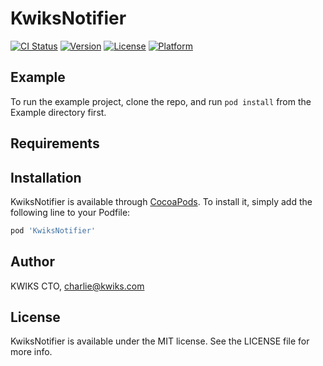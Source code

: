 # KwiksNotifier

[![CI Status](https://img.shields.io/travis/26388491/KwiksNotifier.svg?style=flat)](https://travis-ci.org/26388491/KwiksNotifier)
[![Version](https://img.shields.io/cocoapods/v/KwiksNotifier.svg?style=flat)](https://cocoapods.org/pods/KwiksNotifier)
[![License](https://img.shields.io/cocoapods/l/KwiksNotifier.svg?style=flat)](https://cocoapods.org/pods/KwiksNotifier)
[![Platform](https://img.shields.io/cocoapods/p/KwiksNotifier.svg?style=flat)](https://cocoapods.org/pods/KwiksNotifier)

## Example

To run the example project, clone the repo, and run `pod install` from the Example directory first.

## Requirements

## Installation

KwiksNotifier is available through [CocoaPods](https://cocoapods.org). To install
it, simply add the following line to your Podfile:

```ruby
pod 'KwiksNotifier'
```

## Author

  KWIKS CTO, charlie@kwiks.com

## License

KwiksNotifier is available under the MIT license. See the LICENSE file for more info.
